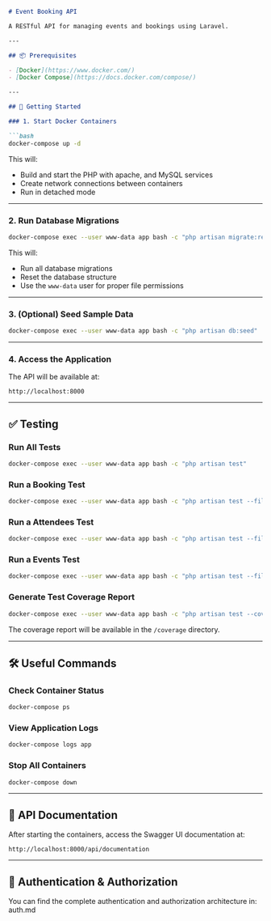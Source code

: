 ```markdown
# Event Booking API

A RESTful API for managing events and bookings using Laravel.

---

## 📦 Prerequisites

- [Docker](https://www.docker.com/)
- [Docker Compose](https://docs.docker.com/compose/)

---

## 🚀 Getting Started

### 1. Start Docker Containers

```bash
docker-compose up -d
```

This will:
- Build and start the PHP with apache, and MySQL services
- Create network connections between containers
- Run in detached mode

---

### 2. Run Database Migrations

```bash
docker-compose exec --user www-data app bash -c "php artisan migrate:refresh"
```

This will:
- Run all database migrations
- Reset the database structure
- Use the `www-data` user for proper file permissions

---

### 3. (Optional) Seed Sample Data

```bash
docker-compose exec --user www-data app bash -c "php artisan db:seed"
```

---

### 4. Access the Application

The API will be available at:

```
http://localhost:8000
```

---

## ✅ Testing

### Run All Tests

```bash
docker-compose exec --user www-data app bash -c "php artisan test"
```

### Run a Booking Test

```bash
docker-compose exec --user www-data app bash -c "php artisan test --filter=BookingTest"
```
### Run a Attendees Test
```bash
docker-compose exec --user www-data app bash -c "php artisan test --filter=AttendeeTest"
```
### Run a Events Test
```bash
docker-compose exec --user www-data app bash -c "php artisan test --filter=EventTest"
```

### Generate Test Coverage Report

```bash
docker-compose exec --user www-data app bash -c "php artisan test --coverage-html=coverage"
```

The coverage report will be available in the `/coverage` directory.

---

## 🛠️ Useful Commands

### Check Container Status

```bash
docker-compose ps
```

### View Application Logs

```bash
docker-compose logs app
```

### Stop All Containers

```bash
docker-compose down
```

---

## 📘 API Documentation

After starting the containers, access the Swagger UI documentation at:

```
http://localhost:8000/api/documentation
```

---

## 🔐 Authentication & Authorization


You can find the complete authentication and authorization architecture in: auth.md